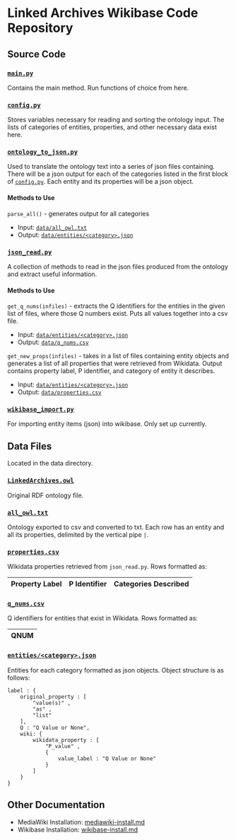 # Linked Archives Wikibase Code Repository

## Source Code

### [`main.py`](main.py)

Contains the main method. Run functions of choice from here.

### [`config.py`](config.py)

Stores variables necessary for reading and sorting the ontology input. 
The lists of categories of entities, properties, and other necessary data exist here.


### [`ontology_to_json.py`](ontology_to_json.py)

Used to translate the ontology text into a series of json files containing. 
There will be a json output for each of the categories listed in the first block of [`config.py`](config.py).
Each entity and its properties will be a json object.

#### Methods to Use

`parse_all()` - generates output for all categories
- Input: [`data/all_owl.txt`](data/all_owl.txt)
- Output: [`data/entities/<category>.json`](data/entities)

### [`json_read.py`](json_read.py)

A collection of methods to read in the json files produced from the ontology and extract useful information.

#### Methods to Use

`get_q_nums(infiles)` - extracts the Q identifiers for the entities in the given list of files, where those Q numbers exist. 
Puts all values together into a csv file.
- Input: [`data/entities/<category>.json`](data/entities)
- Output: [`data/q_nums.csv`](data/q_nums.csv)

`get_new_props(infiles)` - takes in a list of files containing entity objects and
generates a list of all properties that were retrieved from Wikidata.
Output contains property label, P identifier, and category of entity it describes.
- Input: [`data/entities/<category>.json`](data/entities)
- Output: [`data/properties.csv`](data/properties.csv)

### [`wikibase_import.py`](wikibase_import.py)

For importing entity items (json) into wikibase. Only set up currently. 

## Data Files

Located in the data directory.

### [`LinkedArchives.owl`](data/LinkedArchives.owl)

Original RDF ontology file.

### [`all_owl.txt`](data/all_owl.txt)

Ontology exported to csv and converted to txt. Each row has an entity and all its properties, delimited by the vertical pipe `|`.

### [`properties.csv`](data/properties.csv)

Wikidata properties retrieved from `json_read.py`. Rows formatted as:

| Property Label | P Identifier | Categories Described |
| -------------- | ------------ | -------------------- |

### [`q_nums.csv`](data/q_nums.csv)

Q identifiers for entities that exist in Wikidata. Rows formatted as:

| QNUM |
| ---- |

### [`entities/<category>.json`](data/entities)

Entities for each category formatted as json objects. Object structure is as follows:

```.env
label : {
    original_property : [
        "value(s)" ,
        "as" , 
        "list"
    ],
    Q : "Q Value or None",
    wiki: {
        wikidata_property : [ 
            "P_value" , 
            { 
                value_label : "Q Value or None" 
            }
        ]
    }
}
```

## Other Documentation

- MediaWiki Installation: [mediawiki-install.md](mediawiki_install.md)
- Wikibase Installation: [wikibase-install.md](wikibase_install.md)
